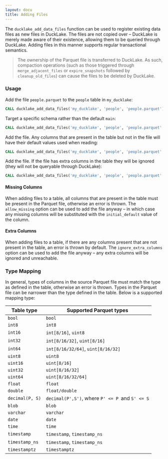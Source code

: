 ```yaml
---
layout: docu
title: Adding Files
---
```


The `ducklake_add_data_files` function can be used to register existing data files as new files in DuckLake.
The files are not copied over – DuckLake is merely made aware of their existence, allowing them to be queried through DuckLake.
Adding files in this manner supports regular transactional semantics.

> The ownership of the Parquet file is transferred to DuckLake. As such, compaction operations (such as those triggered through `merge_adjacent_files` or `expire_snapshots` followed by `cleanup_old_files`) can cause the files to be deleted by DuckLake.

### Usage

Add the file `people.parquet` to the `people` table in `my_ducklake`:

```sql
CALL ducklake_add_data_files('my_ducklake', 'people', 'people.parquet');
```

Target a specific schema rather than the default `main`:

```sql
CALL ducklake_add_data_files('my_ducklake', 'people', 'people.parquet', schema => 'some_schema');
```

Add the file. Any columns that are present in the table but not in the file will have their default values used when reading:

```sql
CALL ducklake_add_data_files('my_ducklake', 'people', 'people.parquet', allow_missing => true);
```

Add the file. If the file has extra columns in the table they will be ignored (they will not be queryable through DuckLake):

```sql
CALL ducklake_add_data_files('my_ducklake', 'people', 'people.parquet', ignore_extra_columns => true);
```

#### Missing Columns

When adding files to a table, all columns that are present in the table must be present in the Parquet file, otherwise an error is thrown.
The `allow_missing` option can be used to add the file anyway – in which case any missing columns will be substituted with the `initial_default` value of the column.

#### Extra Columns

When adding files to a table, if there are any columns present that are not present in the table, an error is thrown by default.
The `ignore_extra_columns` option can be used to add the file anyway – any extra columns will be ignored and unreachable.

### Type Mapping

In general, types of columns in the source Parquet file must match the type as defined in the table, otherwise an error is thrown. Types in the Parquet file can be narrower than the type defined in the table. Below is a supported mapping type:

| Table type      | Supported Parquet types                         |
| --------------- | ----------------------------------------------- |
| `bool`          | `bool`                                          |
| `int8`          | `int8`                                          |
| `int16`         | `int[8/16]`, `uint8`                            |
| `int32`         | `int[8/16/32]`, `uint[8/16]`                    |
| `int64`         | `int[8/16/32/64]`, `uint[8/16/32]`              |
| `uint8`         | `uint8`                                         |
| `uint16`        | `uint[8/16]`                                    |
| `uint32`        | `uint[8/16/32]`                                 |
| `uint64`        | `uint[8/16/32/64]`                              |
| `float`         | `float`                                         |
| `double`        | `float/double`                                  |
| `decimal(P, S)` | `decimal(P',S')`, where `P' <= P `and `S' <= S` |
| `blob`          | `blob`                                          |
| `varchar`       | `varchar`                                       |
| `date`          | `date`                                          |
| `time`          | `time`                                          |
| `timestamp`     | `timestamp`, `timestamp_ns`                     |
| `timestamp_ns`  | `timestamp`, `timestamp_ns`                     |
| `timestamptz`   | `timestamptz`                                   |
